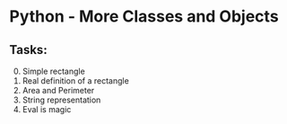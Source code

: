 # Python - More Classes and Objects

## Tasks:

0. Simple rectangle
1. Real definition of a rectangle
2. Area and Perimeter
3. String representation
4. Eval is magic
